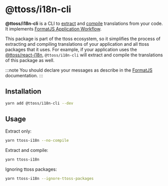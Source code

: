 # @ttoss/i18n-cli

**@ttoss/i18n-cli** is a CLI to [extract](https://formatjs.io/docs/getting-started/message-extraction) and [compile](https://formatjs.io/docs/getting-started/message-distribution) translations from your code. It implements [FormatJS Application Workflow](https://formatjs.io/docs/getting-started/application-workflow).

This package is part of the ttoss ecosystem, so it simplifies the process of extracting and compiling translations of your application and all ttoss packages that it uses. For example, if your application uses the [@ttoss/react-i18n](https://ttoss.dev/docs/modules/packages/react-i18n/), `@ttoss/i18n-cli` will extract and compile the translations of this package as well.

:::note
You should declare your messages as describe in the [FormatJS](https://formatjs.io/docs/getting-started/message-declaration) documentation.
:::

## Installation

```sh
yarn add @ttoss/i18n-cli --dev
```

## Usage

Extract only:

```sh
yarn ttoss-i18n --no-compile
```

Extract and compile:

```sh
yarn ttoss-i18n
```

Ignoring ttoss packages:

```sh
yarn ttoss-i18n --ignore-ttoss-packages
```
